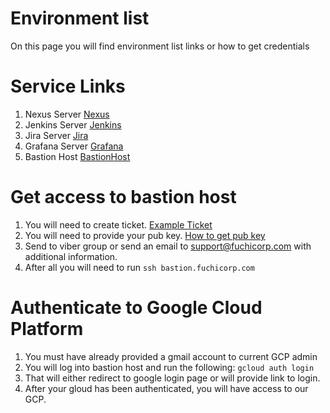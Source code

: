# Environment list
On this page you will find environment list links or how to get credentials

# Service Links 
1. Nexus Server  [Nexus](http://nexus.fuchicorp.com/)
2. Jenkins  Server [Jenkins](http://jenkins.fuchicorp.com/)
3. Jira Server [Jira](http://jira.fuchicorp.com/)
4. Grafana Server [Grafana](http://grafana.fuchicorp.com/login)
5. Bastion Host [BastionHost](bastion.fuchicorp.com)


# Get access to bastion host 
1. You will need to create ticket. [Example Ticket ](https://github.com/fuchicorp/main-fuchicorp/issues/11)  
2. You will need to provide your pub key.   [How to get pub key](https://stackoverflow.com/questions/3828164/how-do-i-access-my-ssh-public-key)
3. Send to viber group or send an email to support@fuchicorp.com with additional information.
4. After all  you will need to run `ssh bastion.fuchicorp.com` 

# Authenticate to Google Cloud Platform
1. You must have already provided a gmail account to current GCP admin
2. You will log into bastion host and run the following:
` gcloud auth login `
3. That will either redirect to google login page or will provide link to login.
4. After your gloud has been authenticated, you will have access to our GCP.
